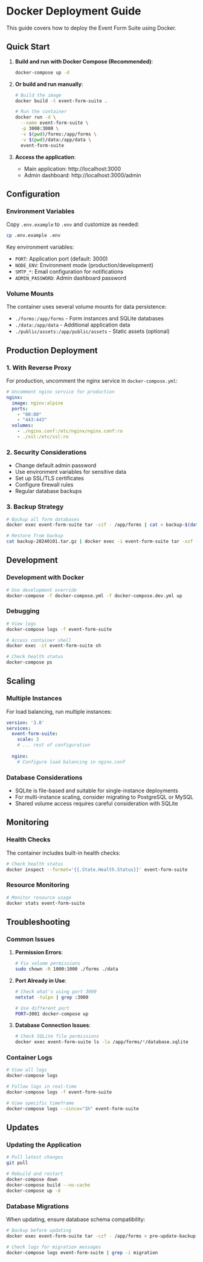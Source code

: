# Docker Deployment Guide

This guide covers how to deploy the Event Form Suite using Docker.

## Quick Start

1. **Build and run with Docker Compose (Recommended)**:
   ```bash
   docker-compose up -d
   ```

2. **Or build and run manually**:
   ```bash
   # Build the image
   docker build -t event-form-suite .
   
   # Run the container
   docker run -d \
     --name event-form-suite \
     -p 3000:3000 \
     -v $(pwd)/forms:/app/forms \
     -v $(pwd)/data:/app/data \
     event-form-suite
   ```

3. **Access the application**:
   - Main application: http://localhost:3000
   - Admin dashboard: http://localhost:3000/admin

## Configuration

### Environment Variables

Copy `.env.example` to `.env` and customize as needed:

```bash
cp .env.example .env
```

Key environment variables:
- `PORT`: Application port (default: 3000)
- `NODE_ENV`: Environment mode (production/development)
- `SMTP_*`: Email configuration for notifications
- `ADMIN_PASSWORD`: Admin dashboard password

### Volume Mounts

The container uses several volume mounts for data persistence:

- `./forms:/app/forms` - Form instances and SQLite databases
- `./data:/app/data` - Additional application data
- `./public/assets:/app/public/assets` - Static assets (optional)

## Production Deployment

### 1. With Reverse Proxy

For production, uncomment the nginx service in `docker-compose.yml`:

```yaml
# Uncomment nginx service for production
nginx:
  image: nginx:alpine
  ports:
    - "80:80"
    - "443:443"
  volumes:
    - ./nginx.conf:/etc/nginx/nginx.conf:ro
    - ./ssl:/etc/ssl:ro
```

### 2. Security Considerations

- Change default admin password
- Use environment variables for sensitive data
- Set up SSL/TLS certificates
- Configure firewall rules
- Regular database backups

### 3. Backup Strategy

```bash
# Backup all form databases
docker exec event-form-suite tar -czf - /app/forms | cat > backup-$(date +%Y%m%d).tar.gz

# Restore from backup
cat backup-20240101.tar.gz | docker exec -i event-form-suite tar -xzf - -C /
```

## Development

### Development with Docker

```bash
# Use development override
docker-compose -f docker-compose.yml -f docker-compose.dev.yml up
```

### Debugging

```bash
# View logs
docker-compose logs -f event-form-suite

# Access container shell
docker exec -it event-form-suite sh

# Check health status
docker-compose ps
```

## Scaling

### Multiple Instances

For load balancing, run multiple instances:

```yaml
version: '3.8'
services:
  event-form-suite:
    scale: 3
    # ... rest of configuration
  
  nginx:
    # Configure load balancing in nginx.conf
```

### Database Considerations

- SQLite is file-based and suitable for single-instance deployments
- For multi-instance scaling, consider migrating to PostgreSQL or MySQL
- Shared volume access requires careful consideration with SQLite

## Monitoring

### Health Checks

The container includes built-in health checks:

```bash
# Check health status
docker inspect --format='{{.State.Health.Status}}' event-form-suite
```

### Resource Monitoring

```bash
# Monitor resource usage
docker stats event-form-suite
```

## Troubleshooting

### Common Issues

1. **Permission Errors**:
   ```bash
   # Fix volume permissions
   sudo chown -R 1000:1000 ./forms ./data
   ```

2. **Port Already in Use**:
   ```bash
   # Check what's using port 3000
   netstat -tulpn | grep :3000
   
   # Use different port
   PORT=3001 docker-compose up
   ```

3. **Database Connection Issues**:
   ```bash
   # Check SQLite file permissions
   docker exec event-form-suite ls -la /app/forms/*/database.sqlite
   ```

### Container Logs

```bash
# View all logs
docker-compose logs

# Follow logs in real-time
docker-compose logs -f event-form-suite

# View specific timeframe
docker-compose logs --since="1h" event-form-suite
```

## Updates

### Updating the Application

```bash
# Pull latest changes
git pull

# Rebuild and restart
docker-compose down
docker-compose build --no-cache
docker-compose up -d
```

### Database Migrations

When updating, ensure database schema compatibility:

```bash
# Backup before updating
docker exec event-form-suite tar -czf - /app/forms > pre-update-backup.tar.gz

# Check logs for migration messages
docker-compose logs event-form-suite | grep -i migration
``` 